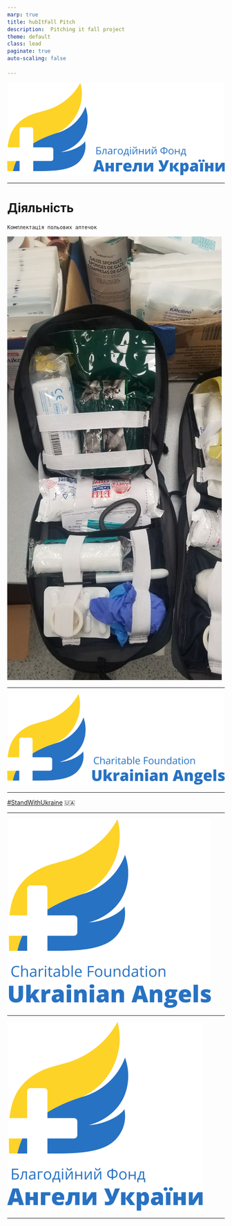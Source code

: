 ```yaml
---
marp: true
title: hubItFall Pitch
description:  Pitching it fall project
theme: default	 
class: lead 
paginate: true
auto-scaling: false

---
```

<!-- theme:  uncover -->

![bg w:55%](res/Logo_UA_rectangle.svg?text=A)


---
# Діяльність

`Комплектація польових аптечок`

![bg right h:100%](res/Medkit2.jpg?text=A)

___

![bg down w:50%](res/Logo_EN_rectangle.svg)

---

[#StandWithUkraine]() :ukraine:

---


![bg  h:50%](res/Logo_En_square.svg?text=A)


---

![bg  h:50%](res/Logo_UA_square.svg?text=A)

---
